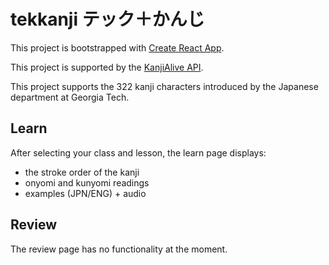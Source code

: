 # tekkanji テック＋かんじ

This project is bootstrapped with [Create React App](https://github.com/facebook/create-react-app).

This project is supported by the [KanjiAlive API](https://app.kanjialive.com/api/docs).

This project supports the 322 kanji characters introduced by the Japanese department at Georgia Tech.

## Learn

After selecting your class and lesson, the learn page displays:
* the stroke order of the kanji
* onyomi and kunyomi readings
* examples (JPN/ENG) + audio

## Review

The review page has no functionality at the moment.
